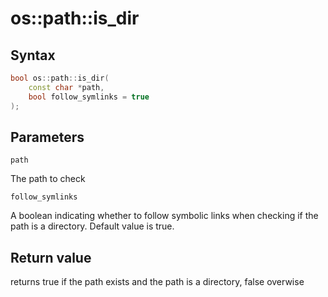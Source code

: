 <h1>os::path::is_dir</h1>
<h2>Syntax</h2>

```C++
bool os::path::is_dir(
    const char *path,
    bool follow_symlinks = true
);
```

<h2>Parameters</h2>

`path`

The path to check

`follow_symlinks`

A boolean indicating whether to follow symbolic
links when checking if the path is a directory.
Default value is true.

<h2>Return value</h2>

returns true if the path exists and the path is a directory, false overwise
